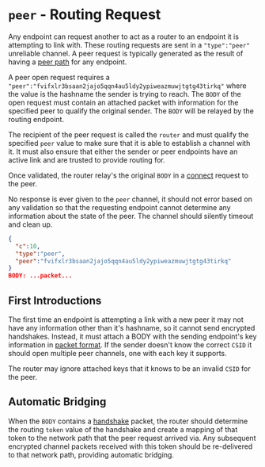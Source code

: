 # `peer` - Routing Request

Any endpoint can request another to act as a router to an endpoint it is attempting to link with.  These routing requests are sent in a `"type":"peer"` unreliable channel.  A peer request is typically generated as the result of having a [peer path](path.md) for any endpoint.

A peer open request requires a `"peer":"fvifxlr3bsaan2jajo5qqn4au5ldy2ypiweazmuwjtgtg43tirkq"` where the value is the hashname the sender is trying to reach. The `BODY` of the open request must contain an attached packet with information for the specified peer to qualify the original sender.  The `BODY` will be relayed by the routing endpoint.

The recipient of the peer request is called the `router` and must qualify the specified `peer` value to make sure that it is able to establish a channel with it.  It must also ensure that either the sender or peer endpoints have an active link and are trusted to provide routing for.

Once validated, the router relay's the original `BODY` in a [connect](connect.md) request to the peer.

No response is ever given to the `peer` channel, it should not error based on any validation so that the requesting endpoint cannot determine any information about the state of the peer.  The channel should silently timeout and clean up.

```json
{
  "c":10,
  "type":"peer",
  "peer":"fvifxlr3bsaan2jajo5qqn4au5ldy2ypiweazmuwjtgtg43tirkq"
}
BODY: ...packet...
```

## First Introductions

The first time an endpoint is attempting a link with a new peer it may not have any information other than it's hashname, so it cannot send encrypted handshakes.  Instead, it must attach a BODY with the sending endpoint's key information in [packet format](../e3x/cs/#packet).  If the sender doesn't know the correct `CSID` it should open multiple peer channels, one with each key it supports.

The router may ignore attached keys that it knows to be an invalid `CSID` for the peer.

## Automatic Bridging

When the `BODY` contains a [handshake](../e3x/handshake.md) packet, the router should determine the routing `token` value of the handshake and create a mapping of that token to the network path that the peer request arrived via.  Any subsequent encrypted channel packets received with this token should be re-delivered to that network path, providing automatic bridging.


